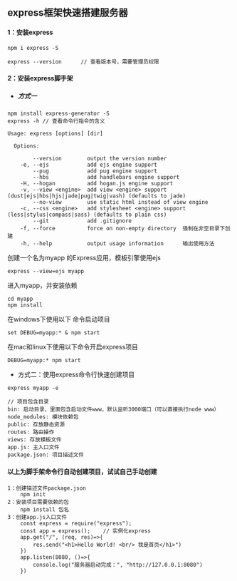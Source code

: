 ## express框架快速搭建服务器

#### 1：安装express

```
npm i express -S

express --version      // 查看版本号，需要管理员权限
```

#### 2：安装express脚手架

+ ##### 方式一

```
npm install express-generator -S
express -h // 查看命令行指令的含义
```

```
Usage: express [options] [dir]

  Options:

        --version        output the version number
    -e, --ejs            add ejs engine support
        --pug            add pug engine support
        --hbs            add handlebars engine support
    -H, --hogan          add hogan.js engine support
    -v, --view <engine>  add view <engine> support (dust|ejs|hbs|hjs|jade|pug|twig|vash) (defaults to jade)
        --no-view        use static html instead of view engine
    -c, --css <engine>   add stylesheet <engine> support (less|stylus|compass|sass) (defaults to plain css)
        --git            add .gitignore
    -f, --force          force on non-empty directory  强制在非空目录下创建
    -h, --help           output usage information	   输出使用方法
```

创建一个名为myapp 的Express应用，模板引擎使用ejs

```
express --view=ejs myapp
```

进入myapp，并安装依赖

```
cd myapp
npm install
```

在windows下使用以下 命令启动项目

```
set DEBUG=myapp:* & npm start
```

在mac和linux下使用以下命令开启express项目

```
DEBUG=myapp:* npm start
```

+ 方式二：使用express命令行快速创建项目

```
express myapp -e
```

```
// 项目包含目录
bin: 启动目录，里面包含启动文件www，默认监听3000端口（可以直接执行node www）
node_modules: 模块依赖包
public: 存放静态资源
routes: 路由操作
views: 存放模板文件
app.js: 主入口文件
package.json: 项目描述文件
```

#### 以上为脚手架命令行自动创建项目，试试自己手动创建

```
1：创建描述文件package.json
	npm init
2：安装项目需要依赖的包
	npm install 包名
3：创建app.js入口文件
	const express = require("express");
    const app = express();    // 实例化express
    app.get("/", (req, res)=>{
        res.send("<h1>Hello World! <br/> 我是首页</h1>")
    })
    app.listen(8080, ()=>{
        console.log("服务器启动完成：", "http://127.0.0.1:8080")
    })
```

